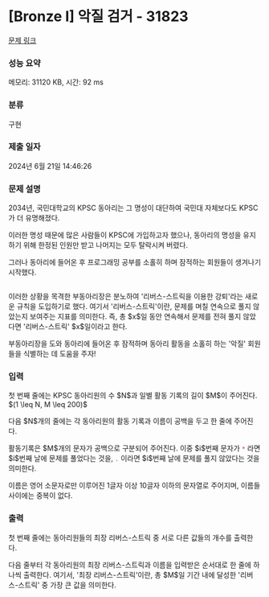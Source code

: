 # [Bronze I] 악질 검거 - 31823 

[문제 링크](https://www.acmicpc.net/problem/31823) 

### 성능 요약

메모리: 31120 KB, 시간: 92 ms

### 분류

구현

### 제출 일자

2024년 6월 21일 14:46:26

### 문제 설명

<p>2034년, 국민대학교의 KPSC 동아리는 그 명성이 대단하여 국민대 자체보다도 KPSC가 더 유명해졌다.</p>

<p>이러한 명성 때문에 많은 사람들이 KPSC에 가입하고자 했으나, 동아리의 명성을 유지하기 위해 한정된 인원만 받고 나머지는 모두 탈락시켜 버렸다.</p>

<p>그러나 동아리에 들어온 후 프로그래밍 공부를 소홀히 하며 잠적하는 회원들이 생겨나기 시작했다.</p>

<p style="text-align: center;"><img alt="" src=""></p>

<p>이러한 상황을 목격한 부동아리장은 분노하여 '리버스-스트릭을 이용한 강퇴'라는 새로운 규칙을 도입하기로 했다. 여기서 '리버스-스트릭'이란, 문제를 며칠 연속으로 풀지 않았는지 보여주는 지표를 의미한다. 즉, 총 $x$일 동안 연속해서 문제를 전혀 풀지 않았다면 '리버스-스트릭' $x$일이라고 한다.</p>

<p>부동아리장을 도와 동아리에 들어온 후 잠적하며 동아리 활동을 소홀히 하는 '악질' 회원들을 식별하는 데 도움을 주자!</p>

### 입력 

 <p>첫 번째 줄에는 KPSC 동아리원의 수 $N$과 일별 활동 기록의 길이 $M$이 주어진다. $(1 \leq N, M \leq 200)$ </p>

<p>다음 $N$개의 줄에는 각 동아리원의 활동 기록과 이름이 공백을 두고 한 줄에 주어진다.</p>

<p>활동기록은 $M$개의 문자가 공백으로 구분되어 주어진다. 이중 $i$번째 문자가 <code><span style="color:#c0392b;">*</span></code> 라면 $i$번째 날에 문제를 풀었다는 것을, <span style="color:#c0392b;"><code>.</code></span> 이라면 $i$번째 날에 문제를 풀지 않았다는 것을 의미한다.</p>

<p>이름은 영어 소문자로만 이루어진 1글자 이상 10글자 이하의 문자열로 주어지며, 이름들 사이에는 중복이 없다.</p>

### 출력 

 <p>첫 번째 줄에는 동아리원들의 최장 리버스-스트릭 중 서로 다른 값들의 개수를 출력한다.</p>

<p>다음 줄부터 각 동아리원의 최장 리버스-스트릭과 이름을 입력받은 순서대로 한 줄에 하나씩 출력한다. 여기서, '최장 리버스-스트릭'이란, 총 $M$일 기간 내에 달성한 '리버스-스트릭' 중 가장 큰 값을 의미한다.</p>

